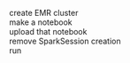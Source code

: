 


create EMR cluster  
make a notebook  
upload that notebook  
remove SparkSession creation  
run  
